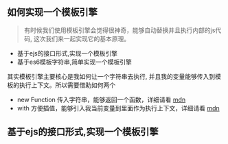 ## 如何实现一个模板引擎

> 有时候我们使用模板引擎会觉得很神奇，能够自动替换并且执行内部的js代码, 这次我们来一起实现它的基本原理。

- 基于ejs的接口形式,实现一个模板引擎
- 基于es6模板字符串,简单实现一个模板引擎

其实模板引擎主要核心是我如何让一个字符串去执行, 并且我的变量能够传入到模板的执行上下文。所以需要借助如何两个

- new Function 传入字符串，能够返回一个函数，详细请看 [mdn](https://developer.mozilla.org/zh-CN/docs/Glossary/Function)
- with 方便插值，能够引入我当前变量到里面作为执行上下文，详细请看 [mdn](https://developer.mozilla.org/zh-CN/docs/Web/JavaScript/Reference/Statements/with)


## 基于ejs的接口形式,实现一个模板引擎

